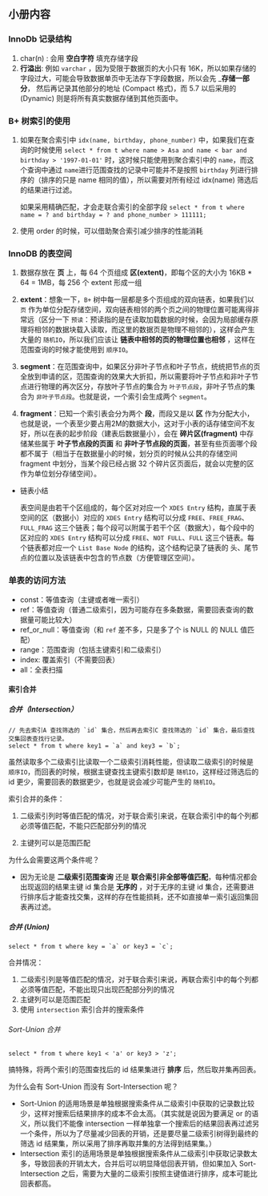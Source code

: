 ## 小册内容



### InnoDb 记录结构

1. char(n) : 会用 __空白字符__ 填充存储字段
2. __行溢出__: 例如 `varchar` ，因为受限于数据页的大小只有 16K，所以如果存储的字段过大，可能会导致数据单页中无法存下字段数据，所以会先 ___存储一部分__， 然后再记录其他部分的地址 (Compact 格式)，而 5.7 以后采用的 (Dynamic) 则是将所有真实数据存储到其他页面中。



### B+ 树索引的使用

1. 如果在聚合索引中 `idx(name, birthday, phone_number)` 中，如果我们在查询的时候使用 `select * from t where name > Asa and name < bar and birthday > '1997-01-01'` 时，这时候只能使用到聚合索引中的 `name`，而这个查询中通过 `name`进行范围查找的记录中可能并不是按照 `birthday` 列进行排序的（排序的只是 name 相同的值），所以需要对所有经过 idx(name) 筛选后的结果进行过滤。

   如果采用精确匹配，才会走联合索引的全部字段 `select * from t where name = ? and birthday = ? and phone_number > 111111;`

2. 使用 order 的时候，可以借助聚合索引减少排序的性能消耗



### InnoDB 的表空间

1. 数据存放在 __页__ 上，每 64 个页组成 __区(extent)__，即每个区的大小为 16KB * 64 = 1MB，每 256 个 extent  形成一组

2. __extent__：想象一下，`B+` 树中每一层都是多个页组成的双向链表，如果我们以 `页` 作为单位分配存储空间，双向链表相邻的两个页之间的物理位置可能离得非常远（区分一下 `预读`：预读指的是在读取加载数据的时候，会因为局部缓存原理将相邻的数据块载入读取，而这里的数据页是物理不相邻的），这样会产生大量的 `随机IO`，所以我们应该让  __链表中相邻的页的物理位置也相邻__ ，这样在范围查询的时候才能使用到 `顺序IO`。

3. __segment__：在范围查询中，如果区分非叶子节点和叶子节点，统统把节点的页全放到申请的区，范围查询的效果大大折扣，所以需要将叶子节点和非叶子节点进行物理的再次区分，存放叶子节点的集合为 `叶子节点段`，非叶子节点的集合为 `非叶子节点段`。也就是说，一个索引会生成两个 `segment`。

4. __fragment__：已知一个索引表会分为两个 __段__，而段又是以 __区__ 作为分配大小，也就是说，一个表至少要占用2M的数据大小，这对于小表的话存储空间不友好，所以在表的起步阶段（建表后数据量小），会在 __碎片区(fragment)__ 中存储某些属于 __叶子节点段的页面__ 和 __非叶子节点段的页面__，甚至有些页面哪个段都不属于（相当于在数据量小的时候，划分页的时候从公共的存储空间 fragment 中划分，当某个段已经占据 32 个碎片区页面后，就会以完整的区作为单位划分存储空间）。

   

* 链表小结

  表空间是由若干个区组成的，每个区对对应一个 `XDES Entry` 结构，直属于表空间的区（数据小）对应的 `XDES Entry` 结构可以分成 `FREE`、`FREE_FRAG`、`FULL_FRAG` 这三个链表；每个段可以附属于若干个区（数据大），每个段中的区对应的 `XDES Entry` 结构可以分成 `FREE`、`NOT FULL`、`FULL` 这三个链表。每个链表都对应一个 `List Base Node` 的结构，这个结构记录了链表的 头、尾节点的位置以及该链表中包含的节点数（方便管理区空间）。



### 单表的访问方法

* const：等值查询（主键或者唯一索引）
* ref：等值查询（普通二级索引，因为可能存在多条数据，需要回表查询的数据量可能比较大）
* ref_or_null：等值查询（和 `ref` 差不多，只是多了个 is NULL 的 NULL 值匹配）
* range：范围查询（包括主键索引和二级索引）
* index: 覆盖索引（不需要回表）
* all：全表扫描



#### 索引合并

##### 合并（Intersection）

```
// 先去索引A 查找筛选的 `id` 集合，然后再去索引C 查找筛选的 `id` 集合，最后查找交集回表查找行记录。
select * from t where key1 = `a` and key3 = `b`;
```

虽然读取多个二级索引比读取一个二级索引消耗性能，但读取二级索引的时候是 `顺序IO`，而回表的时候，根据主键查找主键索引数却是 `随机IO`，这样经过筛选后的 id 更少，需要回表的数据更少，也就是说会减少可能产生的 `随机IO`。



索引合并的条件：

1. 二级索引列时等值匹配的情况，对于联合索引来说，在联合索引中的每个列都必须等值匹配，不能只匹配部分列的情况

2. 主键列可以是范围匹配

为什么会需要这两个条件呢？

* 因为无论是 __二级索引范围查询__ 还是 __联合索引非全部等值匹配__，每种情况都会出现返回的结果主键 id 集合是 __无序的__ ，对于无序的主键 id 集合，还需要进行排序后才能查找交集，这样的存在性能损耗，还不如直接单一索引返回集回表再过滤。



##### 合并 (Union)

```
select * from t where key = `a` or key3 = `c`;
```



合并情况：

1. 二级索引列是等值匹配的情况，对于联合索引来说，再联合索引中的每个列都必须等值匹配，不能出现只出现匹配部分列的情况
2. 主键列可以是范围匹配
3. 使用 `intersection` 索引合并的搜索条件



###### Sort-Union 合并

```
select * from t where key1 < 'a' or key3 > 'z';
```

搞特殊，将两个索引的范围查找后的 id 结果集进行 __排序__ 后，然后取并集再回表。



为什么会有 Sort-Union 而没有 Sort-Intersection 呢？

* Sort-Union 的适用场景是单独根据搜索条件从二级索引中获取的记录数比较少，这样对搜索后结果排序的成本不会太高。（其实就是说因为要满足 or 的语义，所以我们不能像 intersection 一样单独拿一个搜索后的结果回表再过滤另一个条件，所以为了尽量减少回表的开销，还是要尽量二级索引树得到最终的筛选 id 结果集，所以采用了排序再取并集的方法得到结果集。）
* Intersection 索引的适用场景是单独根据搜索条件从二级索引中获取记录数太多，导致回表的开销太大，合并后可以明显降低回表开销，但如果加入 Sort-Intersection 之后，需要为大量的二级索引按照主键值进行排序，成本可能比回表都高。
